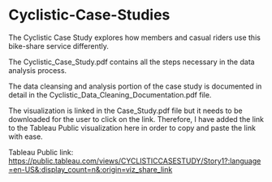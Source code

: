 # Cyclistic-Case-Studies
The Cyclistic Case Study explores how members and casual riders use this bike-share service differently. 

The Cyclistic_Case_Study.pdf contains all the steps necessary in the data analysis process. 

The data cleansing and analysis portion of the case study is documented in detail in the Cyclistic_Data_Cleaning_Documentation.pdf file. 

The visualization is linked in the Case_Study.pdf file but it needs to be downloaded for the user to click on the link. Therefore, I have added the link to the Tableau Public visualization here in order to copy and paste the link with ease. 

Tableau Public link: https://public.tableau.com/views/CYCLISTICCASESTUDY/Story1?:language=en-US&:display_count=n&:origin=viz_share_link

